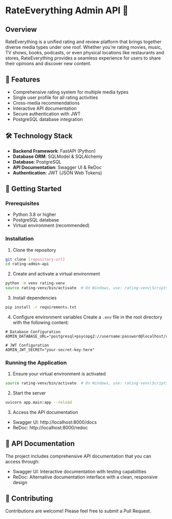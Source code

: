 # RateEverything Admin API 🌟

## Overview
RateEverything is a unified rating and review platform that brings together diverse media types under one roof. Whether you're rating movies, music, TV shows, books, podcasts, or even physical locations like restaurants and stores, RateEverything provides a seamless experience for users to share their opinions and discover new content.

## 🌟 Features
- Comprehensive rating system for multiple media types
- Single user profile for all rating activities
- Cross-media recommendations
- Interactive API documentation
- Secure authentication with JWT
- PostgreSQL database integration

## 🛠️ Technology Stack
- **Backend Framework**: FastAPI (Python)
- **Database ORM**: SQLModel & SQLAlchemy
- **Database**: PostgreSQL
- **API Documentation**: Swagger UI & ReDoc
- **Authentication**: JWT (JSON Web Tokens)

## 🚀 Getting Started

### Prerequisites
- Python 3.8 or higher
- PostgreSQL database
- Virtual environment (recommended)

### Installation

1. Clone the repository
```bash
git clone [repository-url]
cd rating-admin-api
```

2. Create and activate a virtual environment
```bash
python -m venv rating-venv
source rating-venv/bin/activate  # On Windows, use: rating-venv\Scripts\activate
```

3. Install dependencies
```bash
pip install -r requirements.txt
```

4. Configure environment variables
Create a `.env` file in the root directory with the following content:
```env
# Database Configuration
ADMIN_DATABASE_URL="postgresql+psycopg2://username:password@localhost/rating"

# JWT Configuration
ADMIN_JWT_SECRET="your-secret-key-here"
```

### Running the Application

1. Ensure your virtual environment is activated
```bash
source rating-venv/bin/activate  # On Windows, use: rating-venv\Scripts\activate
```

2. Start the server
```bash
uvicorn app.main:app --reload
```

3. Access the API documentation
- Swagger UI: http://localhost:8000/docs
- ReDoc: http://localhost:8000/redoc

## 📝 API Documentation
The project includes comprehensive API documentation that you can access through:
- Swagger UI: Interactive documentation with testing capabilities
- ReDoc: Alternative documentation interface with a clean, responsive design

## 🤝 Contributing
Contributions are welcome! Please feel free to submit a Pull Request.
